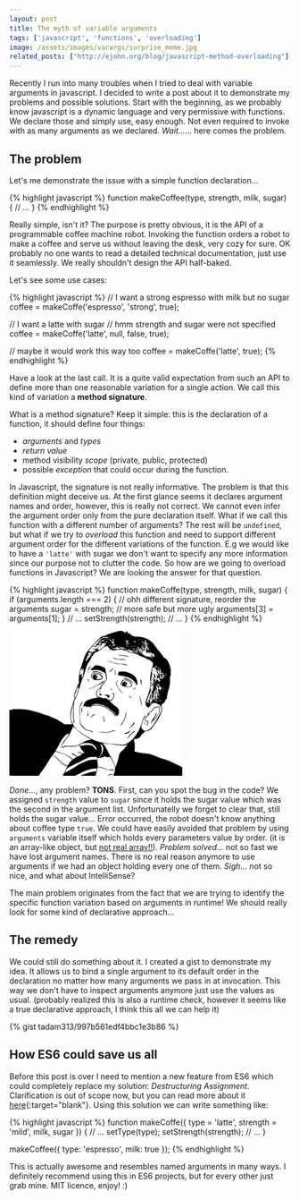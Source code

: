 ```yaml
---
layout: post
title: The myth of variable arguments
tags: ['javascript', 'functions', 'overloading']
image: /assets/images/varargs/surprise_meme.jpg
related_posts: ["http://ejohn.org/blog/javascript-method-overloading"]
---
```


Recently I run into many troubles when I tried to deal with variable arguments in javascript. I decided to write a post about it to demonstrate my problems and possible solutions. Start with the beginning, as we probably know javascript is a dynamic language and very permissive with functions. We declare those and simply use, easy enough. Not even required to invoke with as many arguments as we declared. *Wait...*... here comes the problem.

## The problem

Let's me demonstrate the issue with a simple function declaration...

{% highlight javascript %}
function makeCoffee(type, strength, milk, sugar) {
  // ...
}
{% endhighlight %}

Really simple, isn't it? The purpose is pretty obvious, it is the API of a programmable coffee machine robot. Invoking the function orders a robot to make a coffee and serve us without leaving the desk, very cozy for sure. OK probably no one wants to read a detailed technical documentation, just use it seamlessly. We really shouldn't design the API half-baked.

Let's see some use cases:

{% highlight javascript %}
// I want a strong espresso with milk but no sugar
coffee = makeCoffe('espresso', 'strong', true);

// I want a latte with sugar
// hmm strength and sugar were not specified
coffee = makeCoffe('latte', null, false, true);

// maybe it would work this way too
coffee = makeCoffe('latte', true);
{% endhighlight %}

Have a look at the last call. It is a quite valid expectation from such an API to define more than one reasonable variation for a single action. We call this kind of variation a **method signature**.

What is a method signature? Keep it simple: this is the declaration of a function, it should define four things:

* *arguments* and *types*
* *return value*
* method visibility *scope* (private, public, protected)
* possible *exception* that could occur during the function.

In Javascript, the signature is not really informative. The problem is that this definition might deceive us. At the first glance seems it declares argument names and order, however, this is really not correct. We cannot even infer the argument order only from the pure declaration itself. What if we call this function with a different number of arguments? The rest will be `undefined`, but what if we try to *overload* this function and need to support different argument order for the different variations of the function. E.g we would like to have a `'latte'` with sugar we don't want to specify any more information since our purpose not to clutter the code. So how are we going to overload functions in Javascript? We are looking the answer for that question.

{% highlight javascript %}
function makeCoffe(type, strength, milk, sugar) {
  if (arguments.length === 2) {
    // ohh different signature, reorder the arguments
    sugar = strength;
    // more safe but more ugly
    arguments[3] = arguments[1];
  }
  // ...
  setStrength(strength);
  // ...
}
{% endhighlight %}

![surprise](/assets/images/varargs/surprise_meme.jpg)

*Done...*, any problem? **TONS**. First, can you spot the bug in the code? We assigned `strength` value to `sugar` since it holds the sugar value which was the second in the argument list. Unfortunatelly we forget to clear that, still holds the sugar value... Error occurred, the robot doesn't know anything about coffee type `true`. We could have easily avoided that problem by using `arguments` variable itself which holds every parameters value by order. (it is an array-like object, but [not real array!!](https://developer.mozilla.org/en-US/docs/Web/JavaScript/Reference/Functions/arguments)). *Problem solved...* not so fast we have lost argument names. There is no real reason anymore to use arguments if we had an object holding every one of them. *Sigh...* not so nice, and what about IntelliSense?

The main problem originates from the fact that we are trying to identify the specific function variation based on arguments in runtime! We should really look for some kind of declarative approach...

## The remedy

We could still do something about it. I created a gist to demonstrate my idea. It allows us to bind a single argument to its default order in the declaration no matter how many arguments we pass in at invocation. This way we don't have to inspect arguments anymore just use the values as usual. (probably realized this is also a runtime check, however it seems like a true declarative approach, I think this all we can help it)

{% gist tadam313/997b561edf4bbc1e3b86 %}

## How ES6 could save us all

Before this post is over I need to mention a new feature from ES6 which could completely replace my solution: *Destructuring Assignment*. Clarification is out of scope now, but you can read more about it [here](http://es6-features.org/#ParameterContextMatching){:target="blank"}. Using this solution we can write something like:

{% highlight javascript %}
function makeCoffe({ type = 'latte', strength = 'mild', milk, sugar }) {
  // ...
  setType(type);
  setStrength(strength);
  // ...
}

makeCoffee({ type: 'espresso', milk: true });
{% endhighlight %}

This is actually awesome and resembles named arguments in many ways. I definitely recommend using this in ES6 projects, but for every other just grab mine. MIT licence, enjoy! :)
